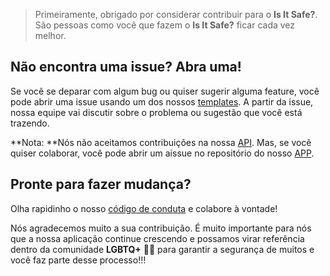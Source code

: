 >Primeiramente, obrigado por considerar contribuir para o **Is It Safe?**. São pessoas como você que fazem o **Is It Safe?** ficar cada vez melhor. 

## Não encontra uma issue? Abra uma!
Se você se deparar com algum bug ou quiser sugerir alguma feature, você pode abrir uma issue usando um dos nossos [templates](https://github.com/Is-It-Safe/isItSafe-API/issues/new/choose "templates"). A partir da issue, nossa equipe vai discutir sobre o problema ou sugestão que você está trazendo.

**Nota: **Nós não aceitamos contribuições na nossa [API](https://github.com/Is-It-Safe/isItSafe-API "API"). Mas, se você quiser colaborar, você pode abrir um aissue no repositório do nosso [APP](https://github.com/Is-It-Safe/isItSafe-APP).

## Pronte para fazer mudança?
Olha rapidinho o nosso [código de conduta](https://github.com/Is-It-Safe/isItSafe-API/blob/main/CODE_OF_CONDUCT.md "código de conduta") e colabore à vontade!

Nós agradecemos muito a sua contribuição. É muito importante para nós que a nossa aplicação continue crescendo e possamos virar referência dentro da comunidade **LGBTQ+** 🏳️‍🌈 para garantir a segurança de muitos e você faz parte desse processo!!!



